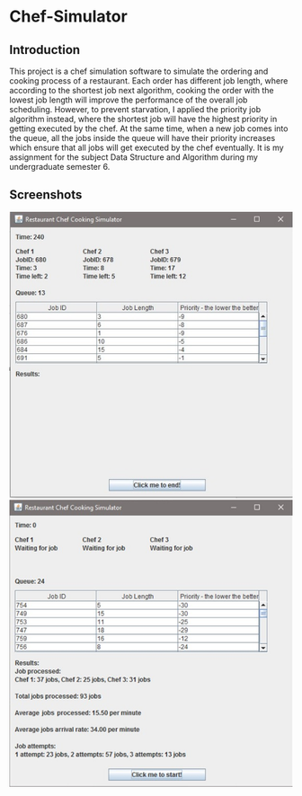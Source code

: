 # Chef-Simulator
## Introduction
This project is a chef simulation software to simulate the ordering and cooking process of a restaurant. Each order has different job length, where according to the shortest job next algorithm, cooking the order with the lowest job length will improve the performance of the overall job scheduling. However, to prevent starvation, I applied the priority job algorithm instead, where the shortest job will have the highest priority in getting executed by the chef. At the same time, when a new job comes into the queue, all the jobs inside the queue will have their priority increases which ensure that all jobs will get executed by the chef eventually. It is my assignment for the subject Data Structure and Algorithm during my undergraduate semester 6.

## Screenshots
![Screenshot 1](https://github.com/ginsan95/Chef-Simulator/blob/master/demo/screenshots/screenshot%201.jpg?raw=true)
![Screenshot 2](https://github.com/ginsan95/Chef-Simulator/blob/master/demo/screenshots/screenshot%202.jpg?raw=true)

